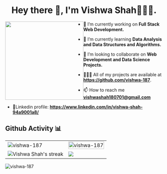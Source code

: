 
<h1 align="center">Hey there 👋, I'm Vishwa Shah👩🏽‍💻.</h1>
<p align = "center">
<img align ="center" height= "250" width = "250" style="float:left;" src= "https://cdn.dribbble.com/users/2238041/screenshots/4763918/working.gif">
</p>


<div float =left>
  
- 🔭 I’m currently working on **Full Stack Web Development.**

- 🌱 I’m currently learning **Data Analysis and Data Structures and Algorithms.**

- 👯 I’m looking to collaborate on **Web Development and Data Science Projects.**

- 👩🏽‍💻 All of my projects are available at **https://github.com/vishwa-187**.

- 📫 How to reach me **vishwashah180701@gmail.com**

- 🎫Linkedin profile: **https://www.linkedin.com/in/vishwa-shah-94a9001a8/**
  </div>

<!--
  <p><a href="https://www.linkedin.com/in/vishwa-shah-94a9001a8/" rel="nofollow"><img src="https://camo.githubusercontent.com/162001cc0747178f47ced6e40de0cd16e375beb9b5fbca4ea3d520ecca78cd85/68747470733a2f2f696d672e69636f6e73382e636f6d2f666c75656e742f34382f3030303030302f6c696e6b6564696e2e706e67" data-canonical-src="https://img.icons8.com/fluent/48/000000/linkedin.png" style="max-width:100%;"></a>
 <a href="https://www.hackerrank.com/vss187001" rel="nofollow"><img src="https://github.com/vishwa-187/vishwa-187/blob/main/hackkerank.png " style="max-width:20%;"></a>
  <a href="https://leetcode.com/vishwa-187/" rel="nofollow"><img src="https://github.com/vishwa-187/vishwa-187/blob/main/leetcode.png" style="max-width:100%;"></a>  
 <a href="https://www.codechef.com/users/vishwa_shah18" rel="nofollow"><img src="https://github.com/vishwa-187/vishwa-187/blob/main/codechef.png" style="max-width:100%;"></a> 
</p> -->

<h2> Github Activity 📊</h2>
<table>
  <tbody><tr>
    <td><img align="center" src="https://github-readme-stats.vercel.app/api?username=vishwa-187&theme=radical&show_icons=true&locale=en" style="max-width: 100%;" alt="vishwa-187" /></td>
    <td><img align="center" width=100% margin-top=10px src="https://github-readme-stats.vercel.app/api/top-langs?username=vishwa-187&show_icons=true&locale=en&theme=radical&layout=compact" alt="vishwa-187" /></td>
   </tr> 
   <tr>
      <td><img title="🔥 Get streak stats for your profile at git.io/streak-stats" alt="Vishwa Shah's streak" src="https://github-readme-streak-stats.herokuapp.com/?user=vishwa-187&theme=dark" data-canonical-src="https://github-readme-streak-stats.herokuapp.com/?user=vishwa-187&amp;theme=blackice&amp;hide_border=true&amp;stroke=0000&amp;background=060A0CD0" style="max-width: 100%;"></td>
     <td><img src="[![willianrod's wakatime stats](https://github-readme-stats.vercel.app/api/wakatime?username=vishwa-187)](https://github.com/anuraghazra/github-readme-stats)
" />
  </td>
  </tr>
</tbody></table>



<p align="left"> <img src="https://komarev.com/ghpvc/?username=vishwa-187&label=Profile%20views&color=0e75b6&style=flat" alt="vishwa-187" /> </p>
  
